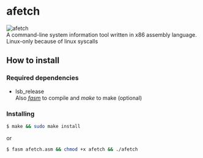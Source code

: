 # afetch
![afetch](https://i.imgur.com/9bHOhsM.png)  
A command-line system information tool written in x86 assembly language. Linux-only because of linux syscalls
## How to install
### Required dependencies
* lsb_release  
Also *[fasm](https://flatassembler.net/)* to compile and *make* to make (optional)
### Installing
```bash
$ make && sudo make install
```
or
```bash
$ fasm afetch.asm && chmod +x afetch && ./afetch
```
